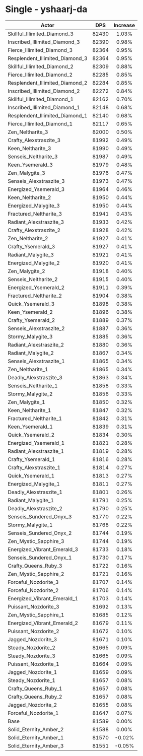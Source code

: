 # Single - yshaarj-da
| Actor | DPS | Increase |
|---|:---:|:---:|
|Skillful_Illimited_Diamond_3|82430|1.03%|
|Inscribed_Illimited_Diamond_3|82390|0.98%|
|Fierce_Illimited_Diamond_3|82364|0.95%|
|Resplendent_Illimited_Diamond_3|82364|0.95%|
|Skillful_Illimited_Diamond_2|82309|0.88%|
|Fierce_Illimited_Diamond_2|82285|0.85%|
|Resplendent_Illimited_Diamond_2|82284|0.85%|
|Inscribed_Illimited_Diamond_2|82272|0.84%|
|Skillful_Illimited_Diamond_1|82162|0.70%|
|Inscribed_Illimited_Diamond_1|82148|0.68%|
|Resplendent_Illimited_Diamond_1|82140|0.68%|
|Fierce_Illimited_Diamond_1|82117|0.65%|
|Zen_Neltharite_3|82000|0.50%|
|Crafty_Alexstraszite_3|81992|0.49%|
|Keen_Neltharite_3|81990|0.49%|
|Senseis_Neltharite_3|81987|0.49%|
|Keen_Ysemerald_3|81979|0.48%|
|Zen_Malygite_3|81976|0.47%|
|Senseis_Alexstraszite_3|81973|0.47%|
|Energized_Ysemerald_3|81964|0.46%|
|Keen_Neltharite_2|81950|0.44%|
|Energized_Malygite_3|81950|0.44%|
|Fractured_Neltharite_3|81941|0.43%|
|Radiant_Alexstraszite_3|81933|0.42%|
|Crafty_Alexstraszite_2|81928|0.42%|
|Zen_Neltharite_2|81927|0.41%|
|Crafty_Ysemerald_3|81927|0.41%|
|Radiant_Malygite_3|81921|0.41%|
|Energized_Malygite_2|81920|0.41%|
|Zen_Malygite_2|81918|0.40%|
|Senseis_Neltharite_2|81915|0.40%|
|Energized_Ysemerald_2|81911|0.39%|
|Fractured_Neltharite_2|81904|0.38%|
|Quick_Ysemerald_3|81898|0.38%|
|Keen_Ysemerald_2|81896|0.38%|
|Crafty_Ysemerald_2|81889|0.37%|
|Senseis_Alexstraszite_2|81887|0.36%|
|Stormy_Malygite_3|81885|0.36%|
|Radiant_Alexstraszite_2|81880|0.36%|
|Radiant_Malygite_2|81867|0.34%|
|Senseis_Alexstraszite_1|81865|0.34%|
|Zen_Neltharite_1|81865|0.34%|
|Deadly_Alexstraszite_3|81863|0.34%|
|Senseis_Neltharite_1|81858|0.33%|
|Stormy_Malygite_2|81856|0.33%|
|Zen_Malygite_1|81850|0.32%|
|Keen_Neltharite_1|81847|0.32%|
|Fractured_Neltharite_1|81842|0.31%|
|Keen_Ysemerald_1|81839|0.31%|
|Quick_Ysemerald_2|81834|0.30%|
|Energized_Ysemerald_1|81821|0.28%|
|Radiant_Alexstraszite_1|81819|0.28%|
|Crafty_Ysemerald_1|81816|0.28%|
|Crafty_Alexstraszite_1|81814|0.27%|
|Quick_Ysemerald_1|81813|0.27%|
|Energized_Malygite_1|81811|0.27%|
|Deadly_Alexstraszite_1|81801|0.26%|
|Radiant_Malygite_1|81791|0.25%|
|Deadly_Alexstraszite_2|81790|0.25%|
|Senseis_Sundered_Onyx_3|81770|0.22%|
|Stormy_Malygite_1|81768|0.22%|
|Senseis_Sundered_Onyx_2|81744|0.19%|
|Zen_Mystic_Sapphire_3|81744|0.19%|
|Energized_Vibrant_Emerald_3|81733|0.18%|
|Senseis_Sundered_Onyx_1|81730|0.17%|
|Crafty_Queens_Ruby_3|81722|0.16%|
|Zen_Mystic_Sapphire_2|81721|0.16%|
|Forceful_Nozdorite_3|81707|0.14%|
|Forceful_Nozdorite_2|81706|0.14%|
|Energized_Vibrant_Emerald_1|81703|0.14%|
|Puissant_Nozdorite_3|81692|0.13%|
|Zen_Mystic_Sapphire_1|81685|0.12%|
|Energized_Vibrant_Emerald_2|81679|0.11%|
|Puissant_Nozdorite_2|81672|0.10%|
|Jagged_Nozdorite_3|81671|0.10%|
|Steady_Nozdorite_2|81665|0.09%|
|Steady_Nozdorite_3|81665|0.09%|
|Puissant_Nozdorite_1|81664|0.09%|
|Jagged_Nozdorite_1|81659|0.09%|
|Steady_Nozdorite_1|81657|0.08%|
|Crafty_Queens_Ruby_1|81657|0.08%|
|Crafty_Queens_Ruby_2|81657|0.08%|
|Jagged_Nozdorite_2|81655|0.08%|
|Forceful_Nozdorite_1|81647|0.07%|
|Base|81589|0.00%|
|Solid_Eternity_Amber_2|81588|0.00%|
|Solid_Eternity_Amber_1|81570|-0.02%|
|Solid_Eternity_Amber_3|81551|-0.05%|
